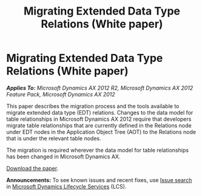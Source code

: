 ﻿---
title: Migrating Extended Data Type Relations (White paper)
TOCTitle: Migrating Extended Data Type Relations
ms:assetid: 87af83b7-02b3-4c74-a1fe-01f4e9b58f40
ms:mtpsurl: https://technet.microsoft.com/en-us/library/Hh272870(v=AX.60)
ms:contentKeyID: 36584394
ms.date: 04/18/2014
mtps_version: v=AX.60
---

# Migrating Extended Data Type Relations (White paper) 


_**Applies To:** Microsoft Dynamics AX 2012 R2, Microsoft Dynamics AX 2012 Feature Pack, Microsoft Dynamics AX 2012_

This paper describes the migration process and the tools available to migrate extended data type (EDT) relations. Changes to the data model for table relationships in Microsoft Dynamics AX 2012 require that developers migrate table relationships that are currently defined in the Relations node under EDT nodes in the Application Object Tree (AOT) to the Relations node that is under the relevant table nodes.

The migration is required wherever the data model for table relationships has been changed in Microsoft Dynamics AX.

[Download the paper](http://go.microsoft.com/fwlink/?linkid=213126).

  
**Announcements:** To see known issues and recent fixes, use [Issue search](http://go.microsoft.com/fwlink/?linkid=389258) in [Microsoft Dynamics Lifecycle Services](http://go.microsoft.com/fwlink/?linkid=306505) (LCS).

